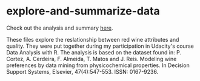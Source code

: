 # explore-and-summarize-data

Check out the analysis and summary [here](https://htmlpreview.github.io/?https://github.com/BlaneG/explore-and-summarize-data/blob/master/Red_Wine_Analysis.html).

These files explore the reslationship between red wine attributes and quality.
They were put together during my participation in Udacity's course Data Analysis 
with R.  The analysis is based on the dataset found in:  P. Cortez, A. Cerdeira, 
F. Almeida, T. Matos and J. Reis. Modeling wine preferences by data mining from 
physicochemical properties. In Decision Support Systems, Elsevier, 47(4):547-553. 
ISSN: 0167-9236.
